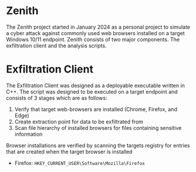 # Zenith
The Zenith project started in January 2024 as a personal project to simulate a cyber attack against commonly used web browsers installed on a target Windows 10/11 endpoint. Zenith consists of two major components. The exfiltration client and the analysis scripts.


# Exfiltration Client
The Exfiltration Client was designed as a deployable executable written in C++. The script was designed to be executed on a target endpoint and consists of 3 stages which are as follows: 

1. Verify that target web-browsers are installed (Chrome, Firefox, and Edge)
2. Create extraction point for data to be exfiltrated from
3. Scan file hierarchy of installed browsers for files containing sensitive information

Browser installations are verified by scanning the targets registry for entries that are created when the target browser is installed

- Firefox: `HKEY_CURRENT_USER\Software\Mozilla\Firefox` 



